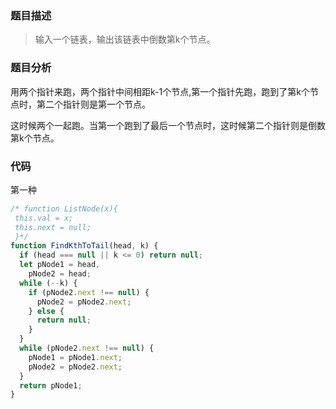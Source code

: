 ### 题目描述
> 输入一个链表，输出该链表中倒数第k个节点。

### 题目分析

用两个指针来跑，两个指针中间相距k-1个节点,第一个指针先跑，跑到了第k个节点时，第二个指针则是第一个节点。

这时候两个一起跑。当第一个跑到了最后一个节点时，这时候第二个指针则是倒数第k个节点。


### 代码
第一种
```javascript
/* function ListNode(x){
 this.val = x;
 this.next = null;
 }*/
function FindKthToTail(head, k) {
  if (head === null || k <= 0) return null;
  let pNode1 = head,
    pNode2 = head;
  while (--k) {
    if (pNode2.next !== null) {
      pNode2 = pNode2.next;
    } else {
      return null;
    }
  }
  while (pNode2.next !== null) {
    pNode1 = pNode1.next;
    pNode2 = pNode2.next;
  }
  return pNode1;
}
```
